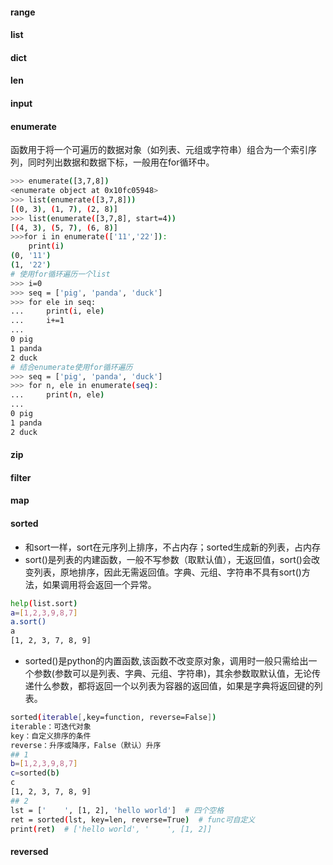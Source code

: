 #### range

#### list

#### dict

#### len

#### input

#### enumerate
函数用于将一个可遍历的数据对象（如列表、元组或字符串）组合为一个索引序列，同时列出数据和数据下标，一般用在for循环中。
```bash
>>> enumerate([3,7,8])
<enumerate object at 0x10fc05948>
>>> list(enumerate([3,7,8]))
[(0, 3), (1, 7), (2, 8)]
>>> list(enumerate([3,7,8], start=4))
[(4, 3), (5, 7), (6, 8)]
>>>for i in enumerate(['11','22']):
    print(i)   
(0, '11')
(1, '22')
# 使用for循环遍历一个list
>>> i=0
>>> seq = ['pig', 'panda', 'duck']
>>> for ele in seq:
...     print(i, ele)
...     i+=1
... 
0 pig
1 panda
2 duck
# 结合enumerate使用for循环遍历
>>> seq = ['pig', 'panda', 'duck']
>>> for n, ele in enumerate(seq):
...     print(n, ele)
... 
0 pig
1 panda
2 duck
```

#### zip

#### filter

#### map

#### sorted
+ 和sort一样，sort在元序列上排序，不占内存；sorted生成新的列表，占内存
+ sort()是列表的内建函数，一般不写参数（取默认值），无返回值，sort()会改变列表，原地排序，因此无需返回值。字典、元组、字符串不具有sort()方法，如果调用将会返回一个异常。
```bash
help(list.sort)
a=[1,2,3,9,8,7]
a.sort()
a
[1, 2, 3, 7, 8, 9]
```
+ sorted()是python的内置函数,该函数不改变原对象，调用时一般只需给出一个参数(参数可以是列表、字典、元组、字符串)，其余参数取默认值，无论传递什么参数，都将返回一个以列表为容器的返回值，如果是字典将返回键的列表。
```bash
sorted(iterable[,key=function, reverse=False])
iterable：可迭代对象
key：自定义排序的条件
reverse：升序或降序，False（默认）升序
## 1
b=[1,2,3,9,8,7]
c=sorted(b)
c
[1, 2, 3, 7, 8, 9]
## 2
lst = ['    ', [1, 2], 'hello world']  # 四个空格
ret = sorted(lst, key=len, reverse=True)  # func可自定义
print(ret)  # ['hello world', '    ', [1, 2]]
 ```

#### reversed

#### 


